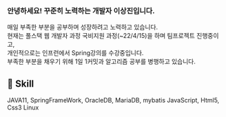 ### 안녕하세요! 꾸준히 노력하는 개발자 이상진입니다.<br>
매일 부족한 부분을 공부하며 성장하려고 노력하고 있습니다.<br>
현재는 풀스택 웹 개발자 과정 국비지원 과정(~22/4/15)을 하며 팀프로젝트 진행중이고, <br>
개인적으로는 인프런에서 Spring강의를 수강중입니다. <br>
부족한 부분을 채우기 위해 1일 1커밋과 알고리즘 공부를 병행하고 있습니다.

## :musical_keyboard: Skill
JAVA11, SpringFrameWork, OracleDB, MariaDB, mybatis
JavaScript, Html5, Css3
Linux



<!--
**Idealjin/idealjin** is a ✨ _special_ ✨ repository because its `README.md` (this file) appears on your GitHub profile.

Here are some ideas to get you started:

- 🔭 I’m currently working on ...
- 🌱 I’m currently learning ...
- 👯 I’m looking to collaborate on ...
- 🤔 I’m looking for help with ...
- 💬 Ask me about ...
- 📫 How to reach me: ...
- 😄 Pronouns: ...
- ⚡ Fun fact: ...
-->
